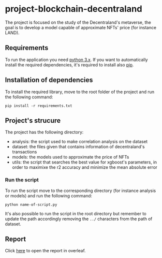 # project-blockchain-decentraland

The project is focused on the study of the Decentraland's metaverse, the goal is to develop a model capable of approximate NFTs' price (for instance LAND).

## Requirements

To run the application you need [python 3.x](https://www.python.org/).
If you want to automatically install the required dependencies, it's required to install also [pip](https://pip.pypa.io/en/stable/cli/pip_install/).

## Installation of dependencies

To install the required library, move to the root folder of the project and run the following command:

```pip install -r requirements.txt```

## Project's strucure

The project has the following directory:

* analysis: the script used to make correlation analysis on the dataset
* dataset: the files given that contains information of decentraland's transactions
* models: the models used to approximate the price of NFTs
* utils: the script that searches the best value for xgboost's parameters, in order to maximixe the r2 accuracy and minimize the mean absolute error

### Run the script

To run the script move to the corresponding directory (for instance analysis or models) and run the following command:

```python name-of-script.py```

It's also possible to run the script in the root directory but remember to update the path accordingly removing the `../` characters from the path of dataset.

## Report

Click [here](https://www.overleaf.com/4973478227vqhdbcbvntsh) to open the report in overleaf.